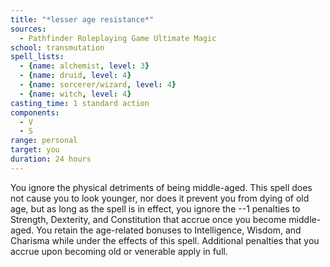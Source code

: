 ```yaml
---
title: "*lesser age resistance*"
sources:
  - Pathfinder Roleplaying Game Ultimate Magic
school: transmutation
spell_lists:
  - {name: alchemist, level: 3}
  - {name: druid, level: 4}
  - {name: sorcerer/wizard, level: 4}
  - {name: witch, level: 4}
casting_time: 1 standard action
components:
  - V
  - S
range: personal
target: you
duration: 24 hours
---
```


You ignore the physical detriments of being middle-aged. This spell does not cause you to look younger, nor does it prevent you from dying of old age, but as long as the spell is in effect, you ignore the --1 penalties to Strength, Dexterity, and Constitution that accrue once you become middle-aged. You retain the age-related bonuses to Intelligence, Wisdom, and Charisma while under the effects of this spell. Additional penalties that you accrue upon becoming old or venerable apply in full.

